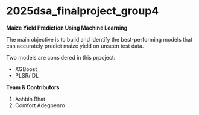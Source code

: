 # 2025dsa_finalproject_group4

**Maize Yield Prediction Using Machine Learning**

The main objective is to build and identify the best-performing models that can accurately predict maize 
yield on unseen test data.

Two models are considered in this prpoject:
* XGBoost
* PLSR/ DL

**Team & Contributors**
1. Ashbin Bhat
2. Comfort Adegbenro

